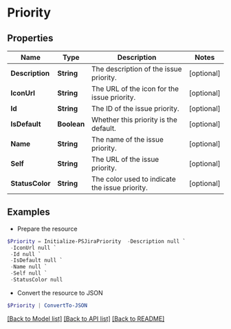 # Priority
## Properties

Name | Type | Description | Notes
------------ | ------------- | ------------- | -------------
**Description** | **String** | The description of the issue priority. | [optional] 
**IconUrl** | **String** | The URL of the icon for the issue priority. | [optional] 
**Id** | **String** | The ID of the issue priority. | [optional] 
**IsDefault** | **Boolean** | Whether this priority is the default. | [optional] 
**Name** | **String** | The name of the issue priority. | [optional] 
**Self** | **String** | The URL of the issue priority. | [optional] 
**StatusColor** | **String** | The color used to indicate the issue priority. | [optional] 

## Examples

- Prepare the resource
```powershell
$Priority = Initialize-PSJiraPriority  -Description null `
 -IconUrl null `
 -Id null `
 -IsDefault null `
 -Name null `
 -Self null `
 -StatusColor null
```

- Convert the resource to JSON
```powershell
$Priority | ConvertTo-JSON
```

[[Back to Model list]](../README.md#documentation-for-models) [[Back to API list]](../README.md#documentation-for-api-endpoints) [[Back to README]](../README.md)

